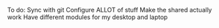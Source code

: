 To do:
  Sync with git
  Configure ALLOT of stuff
  Make the shared actually work
  Have different modules for my desktop and laptop
